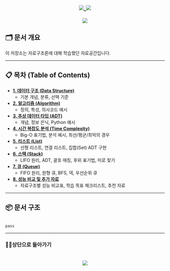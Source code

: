 <h1 align="center">
    <a href="https://github.com/skwjdgh">
    <img align="center" src="https://img.shields.io/badge/goto-Main-green.svg" />
  </a>
      <a href="https://github.com/skwjdgh/External">
    <img align="center" src="https://img.shields.io/badge/goto-External-green.svg" />
  </a>
</h1>

<p align = "center">
  <img align = "center" src = "https://capsule-render.vercel.app/api?type=blur&height=200&color=gradient&text=Data%20Structure&descAlign=59&section=header">


## 🗂 문서 개요

이 저장소는 자료구조론에 대해 학습했던 자료공간입니다.

---
## 📋 목차 (Table of Contents)

* **[1. 데이터 구조 (Data Structure)](./01_Data_Structure.md)**
    * 기본 개념, 분류, 선택 기준
* **[2. 알고리즘 (Algorithm)](./02_Algorithm.md)**
    * 정의, 특성, 의사코드 예시
* **[3. 추상 데이터 타입 (ADT)](./03_ADT.md)**
    * 개념, 정보 은닉, Python 예시
* **[4. 시간 복잡도 분석 (Time Complexity)](./04_Time_Complexity.md)**
    * Big-O 표기법, 분석 예시, 최선/평균/최악의 경우
* **[5. 리스트 (List)](./05_List.md)**
    * 선형 리스트, 연결 리스트, 집합(Set) ADT 구현
* **[6. 스택 (Stack)](./06_Stack.md)**
    * LIFO 원리, ADT, 괄호 매칭, 후위 표기법, 미로 찾기
* **[7. 큐 (Queue)](./07_Queue.md)**
    * FIFO 원리, 원형 큐, BFS, 덱, 우선순위 큐
* **[8. 성능 비교 및 추가 자료](./08_Performance_and_Resources.md)**
    * 자료구조별 성능 비교표, 학습 목표 체크리스트, 추천 자료
---

## 📦 문서 구조


```bash

pass


```
---

###  👨‍💻상단으로 돌아가기
<h1 align="center">
        <a href="https://github.com/skwjdgh/External">
    <img align="center" src="https://img.shields.io/badge/backto-Top-green.svg" />
  </a>
</h1>
